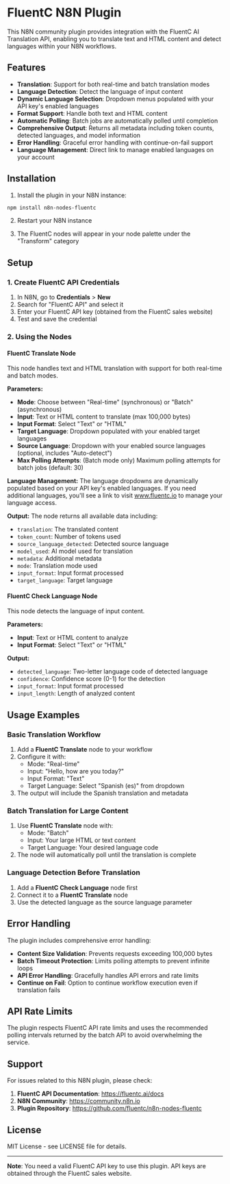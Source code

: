 # FluentC N8N Plugin

This N8N community plugin provides integration with the FluentC AI Translation API, enabling you to translate text and HTML content and detect languages within your N8N workflows.

## Features

- **Translation**: Support for both real-time and batch translation modes
- **Language Detection**: Detect the language of input content
- **Dynamic Language Selection**: Dropdown menus populated with your API key's enabled languages
- **Format Support**: Handle both text and HTML content
- **Automatic Polling**: Batch jobs are automatically polled until completion
- **Comprehensive Output**: Returns all metadata including token counts, detected languages, and model information
- **Error Handling**: Graceful error handling with continue-on-fail support
- **Language Management**: Direct link to manage enabled languages on your account

## Installation

1. Install the plugin in your N8N instance:
```bash
npm install n8n-nodes-fluentc
```

2. Restart your N8N instance

3. The FluentC nodes will appear in your node palette under the "Transform" category

## Setup

### 1. Create FluentC API Credentials

1. In N8N, go to **Credentials** > **New**
2. Search for "FluentC API" and select it
3. Enter your FluentC API key (obtained from the FluentC sales website)
4. Test and save the credential

### 2. Using the Nodes

#### FluentC Translate Node

This node handles text and HTML translation with support for both real-time and batch modes.

**Parameters:**
- **Mode**: Choose between "Real-time" (synchronous) or "Batch" (asynchronous)
- **Input**: Text or HTML content to translate (max 100,000 bytes)
- **Input Format**: Select "Text" or "HTML"
- **Target Language**: Dropdown populated with your enabled target languages
- **Source Language**: Dropdown with your enabled source languages (optional, includes "Auto-detect")
- **Max Polling Attempts**: (Batch mode only) Maximum polling attempts for batch jobs (default: 30)

**Language Management:**
The language dropdowns are dynamically populated based on your API key's enabled languages. If you need additional languages, you'll see a link to visit www.fluentc.io to manage your language access.

**Output:**
The node returns all available data including:
- `translation`: The translated content
- `token_count`: Number of tokens used
- `source_language_detected`: Detected source language
- `model_used`: AI model used for translation
- `metadata`: Additional metadata
- `mode`: Translation mode used
- `input_format`: Input format processed
- `target_language`: Target language

#### FluentC Check Language Node

This node detects the language of input content.

**Parameters:**
- **Input**: Text or HTML content to analyze
- **Input Format**: Select "Text" or "HTML"

**Output:**
- `detected_language`: Two-letter language code of detected language
- `confidence`: Confidence score (0-1) for the detection
- `input_format`: Input format processed
- `input_length`: Length of analyzed content

## Usage Examples

### Basic Translation Workflow

1. Add a **FluentC Translate** node to your workflow
2. Configure it with:
   - Mode: "Real-time"
   - Input: "Hello, how are you today?"
   - Input Format: "Text"
   - Target Language: Select "Spanish (es)" from dropdown
3. The output will include the Spanish translation and metadata

### Batch Translation for Large Content

1. Use **FluentC Translate** node with:
   - Mode: "Batch"
   - Input: Your large HTML or text content
   - Target Language: Your desired language code
2. The node will automatically poll until the translation is complete

### Language Detection Before Translation

1. Add a **FluentC Check Language** node first
2. Connect it to a **FluentC Translate** node
3. Use the detected language as the source language parameter

## Error Handling

The plugin includes comprehensive error handling:

- **Content Size Validation**: Prevents requests exceeding 100,000 bytes
- **Batch Timeout Protection**: Limits polling attempts to prevent infinite loops  
- **API Error Handling**: Gracefully handles API errors and rate limits
- **Continue on Fail**: Option to continue workflow execution even if translation fails

## API Rate Limits

The plugin respects FluentC API rate limits and uses the recommended polling intervals returned by the batch API to avoid overwhelming the service.

## Support

For issues related to this N8N plugin, please check:

1. **FluentC API Documentation**: https://fluentc.ai/docs
2. **N8N Community**: https://community.n8n.io
3. **Plugin Repository**: https://github.com/fluentc/n8n-nodes-fluentc

## License

MIT License - see LICENSE file for details.

---

**Note**: You need a valid FluentC API key to use this plugin. API keys are obtained through the FluentC sales website.
